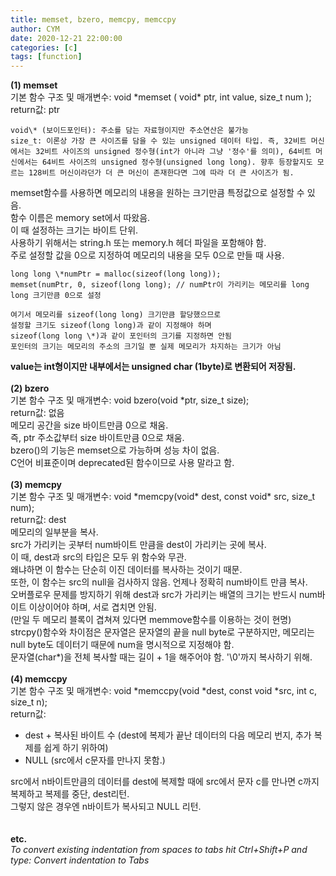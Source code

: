 ```yaml
---
title: memset, bzero, memcpy, memccpy
author: CYM
date: 2020-12-21 22:00:00
categories: [c]
tags: [function]
---
```


**(1) memset<br>**
기본 함수 구조 및 매개변수: void \*memset ( void\* ptr, int value, size_t num );<br>
return값: ptr<br>

```
void\* (보이드포인터): 주소를 담는 자료형이지만 주소연산은 불가능
size_t: 이론상 가장 큰 사이즈를 담을 수 있는 unsigned 데이터 타입. 즉, 32비트 머신에서는 32비트 사이즈의 unsigned 정수형(int가 아니라 그냥 '정수'를 의미), 64비트 머신에서는 64비트 사이즈의 unsigned 정수형(unsigned long long). 향후 등장할지도 모르는 128비트 머신이라던가 더 큰 머신이 존재한다면 그에 따라 더 큰 사이즈가 됨.
```
memset함수를 사용하면 메모리의 내용을 원하는 크기만큼 특정값으로 설정할 수 있음.<br>
함수 이름은 memory set에서 따왔음.<br>
이 때 설정하는 크기는 바이트 단위.<br>
사용하기 위해서는 string.h 또는 memory.h 헤더 파일을 포함해야 함.<br>
주로 설정할 값을 0으로 지정하여 메모리의 내용을 모두 0으로 만들 때 사용.<br>
```
long long \*numPtr = malloc(sizeof(long long));
memset(numPtr, 0, sizeof(long long); // numPtr이 가리키는 메모리를 long long 크기만큼 0으로 설정

여기서 메모리를 sizeof(long long) 크기만큼 할당했으므로 
설정할 크기도 sizeof(long long)과 같이 지정해야 하며 
sizeof(long long \*)과 같이 포인터의 크기를 지정하면 안됨
포인터의 크기는 메모리의 주소의 크기일 뿐 실제 메모리가 차지하는 크기가 아님
```
**value는 int형이지만 내부에서는 unsigned char (1byte)로 변환되어 저장됨.**<br>
<br>
**(2) bzero**<br>
기본 함수 구조 및 매개변수: void bzero(void \*ptr, size_t size);<br>
return값: 없음<br>
메모리 공간을 size 바이트만큼 0으로 채움.<br>
즉, ptr 주소값부터 size 바이트만큼 0으로 채움.<br>
bzero()의 기능은 memset으로 가능하며 성능 차이 없음.<br>
C언어 비표준이며 deprecated된 함수이므로 사용 말라고 함.<br>
<br>
**(3) memcpy**<br>
기본 함수 구조 및 매개변수: void \*memcpy(void\* dest, const void\* src, size_t num);<br>
return값: dest<br>
메모리의 일부분을 복사.<br>
src가 가리키는 곳부터 num바이트 만큼을 dest이 가리키는 곳에 복사.<br>
이 때, dest과 src의 타입은 모두 위 함수와 무관.<br>
왜냐하면 이 함수는 단순히 이진 데이터를 복사하는 것이기 때문.<br> 
또한, 이 함수는 src의 null을 검사하지 않음. 언제나 정확히 num바이트 만큼 복사.<br>
오버플로우 문제를 방지하기 위해 dest과 src가 가리키는 배열의 크기는 반드시 num바이트 이상이어야 하며, 서로 겹치면 안됨.<br>
(만일 두 메모리 블록이 겹쳐져 있다면 memmove함수를 이용하는 것이 현명)<br>
strcpy()함수와 차이점은 문자열은 문자열의 끝을 null byte로 구분하지만, 메모리는 null byte도 데이터기 때문에 num을 명시적으로 지정해야 함.<br>
문자열(char\*)을 전체 복사할 때는 길이 + 1을 해주어야 함. '\0'까지 복사하기 위해.<br>
<br>
**(4) memccpy**<br>
기본 함수 구조 및 매개변수: void \*memccpy(void \*dest, const void \*src, int c, size_t n);<br>
return값:<br>
- dest + 복사된 바이트 수 (dest에 복제가 끝난 데이터의 다음 메모리 번지, 추가 복제를 쉽게 하기 위하여)<br>
- NULL (src에서 c문자를 만나지 못함.)<br>

src에서 n바이트만큼의 데이터를 dest에 복제할 때에 src에서 문자 c를 만나면 c까지 복제하고 복제를 중단, dest리턴.<br>
그렇지 않은 경우엔 n바이트가 복사되고 NULL 리턴.<br>
<br>
<br>
**etc.**<br>
*To convert existing indentation from spaces to tabs hit Ctrl+Shift+P and type: Convert indentation to Tabs*
<br>
<br>
